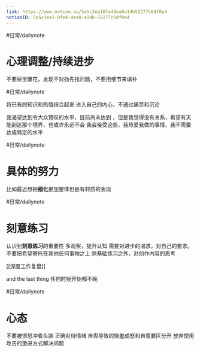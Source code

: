 ```yaml
---
link: https://www.notion.so/5a5c3ea10fe44ea0a14b52277c84f0e4
notionID: 5a5c3ea1-0fe4-4ea0-a14b-52277c84f0e4
---
```

#日常/dailynote
# 心理调整/持续进步
不要屎里雕花，发现不对劲先找问题，不要用细节来填补

#日常/dailynote

将已有的知识和热情结合起来
进入自己的内心，不通过痛苦和沉沦

我渴望达到令大众赞叹的水平，目前尚未达到 ，但是我觉得没有关系，希望有天能到达那个境界，也或许永远不会 
我会接受这些，我热爱我做的事情，我不需要达成特定的水平

#日常/dailynote 
# 具体的努力

比如最近想把**细化**更加整体但是有材质的表现

#日常/dailynote 
# 刻意练习
认识到**刻意练习**的重要性
多观察，提升认知
需要对进步的渴求，对自己的要求。不要把希望寄托在其他任何事物之上
除基础练习之外，对创作内容的思考

[[深度工作复盘]]

and the last thing 
任何时候开始都不晚

#日常/dailynote
# 心态
不要被愤怒冲昏头脑
正确对待情绪
自卑导致的恼羞成怒和自尊要区分开
放弃使用攻击的激进方式解决问题